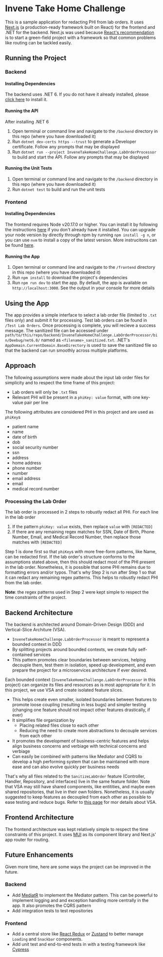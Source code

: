 # Invene Take Home Challenge

This is a sample application for redacting PHI from lab orders. It uses [Next.js](https://nextjs.org/) (a production-ready framework built on React) for the frontend and .NET for the backend. Next.js was used because [React's recommendation](https://react.dev/learn/creating-a-react-app) is to start a green-field project with a framework so that common problems like routing can be tackled easily. 

## Running the Project

### Backend

#### Installing Dependencies

The backend uses .NET 6. If you do not have it already installed, please [click here](https://dotnet.microsoft.com/en-us/download/dotnet/6.0) to install it.

#### Running the API

After installing .NET 6

1. Open terminal or command line and navigate to the `/backend` directory in this repo (where you have downloaded it)
2. Run `dotnet dev-certs https --trust` to generate a Developer certificate. Follow any prompts that may be displayed
3. Run `dotnet run --project InveneTakeHomeChallenge.LabOrderProcessor` to build and start the API. Follow any prompts that may be displayed

#### Running the Unit Tests

1. Open terminal or command line and navigate to the `/backend` directory in this repo (where you have downloaded it)
2. Run `dotnet test` to build and run the unit tests

### Frontend

#### Installing Dependencies

The frontend requires Node v20.17.0 or higher. You can install it by following the instructions [here](https://nodejs.org/en/download) if you don't already have it installed. You can upgrade your node version by directly through npm by running `npm install -g n`, or you can use `nvm` to install a copy of the latest version. More instrucitons can be found [here](https://www.freecodecamp.org/news/how-to-update-node-and-npm-to-the-latest-version/).

#### Running the App

1. Open terminal or command line and navigate to the `/frontend` directory in this repo (where you have downloaded it)
2. Run `npm install` to download the project's dependencies
3. Run `npm run dev` to start the app. By default, the app is available on `http://localhost:3000`. See the output in your console for more details

## Using the App

The app provides a simple interface to select a lab order file (limited to `.txt` files only) and submit it for processing. Test lab orders can be found in `/Test Lab Orders`. Once processing is complete, you will recieve a success message. The sanitized file can be accessed under `path/to/this/repo/backend/InveneTakeHomeChallenge.LabOrderProcessor/bin/Deebug/net6.0/` named as `<filename>_sanitized.txt`. .NET's `AppDomain.CurrentDomain.BaseDirectory` is used to save the sanitized file so that the backend can run smoothly across multiple platforms.

## Approach

The following assumptions were made about the input lab order files for simplicity and to respect the time frame of this project:

- Lab orders will only be `.txt` files
- Relevant PHI will be present in a `phiKey: value` format, with one key-value pair per line

The following attributes are considered PHI in this project and are used as `phiKey`s

- patient name
- name
- date of birth
- dob
- social security number
- ssn
- address
- home address
- phone number
- number
- email address
- email
- medical record number

### Processing the Lab Order

The lab order is processed in 2 steps to robustly redact all PHI. For each line in the lab order

1. If the pattern `phiKey: value` exists, then replace `value` with `[REDACTED]`
2. If there are any remaining regex matches for SSN, Date of Birth, Phone Number, Email, and Medical Record Number, then replace those matches with `[REDACTED]`

Step 1 is done first so that `phiKey`s with more free-form patterns, like Name, can be redacted first. If the lab order's structure conforms to the assumptions stated above, then this should redact most of the PHI present in the lab order. Nonetheless, it is possible that some PHI remains due to formatting errors and/or typos. That's why Step 2 is run after Step 1 so that it can redact any remaining regex patterns. This helps to robustly redact PHI from the lab order.

**Note**: the regex patterns used in Step 2 were kept simple to respect the time constraints of the project. 

## Backend Architecture

The backend is architected around Domain-Driven Design (DDD) and Vertical-Slice Architure (VSA).

- `InveneTakeHomeChallenge.LabOrderProcessor` is meant to represent a bounded context in DDD
- By splitting projects around bounded contexts, we create fully self-contained services
- This pattern promotes clear boundaries between services, helping decouple them, test them in isolation, speed up development, and even prepare the project for a microservices architecture if ever desired. 

Each bounded context (`InveneTakeHomeChallenge.LabOrderProcessor` in this project) can organize its files and resources as is most appropriate for it. In this project, we use VSA and create isolated feature slices.

- This helps create even smaller, isolated boundaries between features to promote loose coupling (resulting in less bugs) and simpler testing (changing one feature should not impact other features drastically, if ever)
- It simplifies file organization by 
    - Placing related files close to each other
    - Reducing the need to create more abstractions to decouple services from each other
- It promotes the development of business-centric features and helps align business concerns and verbiage with technical concerns and verbiage
- Can easily be combined with patterns like Mediator and CQRS to develop a high performing system that can be maintained with more ease and can also evolve quickly per business needs

That's why all files related to the `SanitizeLabOrder` feature (Controller, Handler, Repository, and interfaces) live in the same feature folder. Note that VSA may still have shared components, like entitities, and maybe even shared repositories, that live in their own folders. Nonetheless, it is usually suggested to keep features as decoupled from each other as possible to ease testing and reduce bugs. Refer to [this page](https://www.milanjovanovic.tech/blog/vertical-slice-architecture) for mor details about VSA.

## Frontend Architecture

The frontend architecture was kept relatively simple to respect the time constraints of this project. It uses [MUI](https://mui.com/) as its component library and Next.js' app router for routing. 

## Future Enhancements

Given more time, here are some ways the project can be improved in the future.

### Backend

- Add [MediatR](https://github.com/jbogard/MediatR) to implement the Mediator pattern. This can be powerful to implement logging and and exception handling more centrally in the app. It also promotes the CQRS pattern
- Add integration tests to test repositories 

### Frontend

- Add a central store like [React Redux](https://react-redux.js.org/) or [Zustand](https://zustand.docs.pmnd.rs/getting-started/introduction) to better manage `Loading` and `Snackbar` components.
- Add unit test and end-to-end tests in with a testing framework like [Cypress](https://www.cypress.io/)
